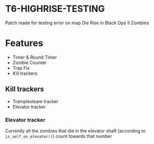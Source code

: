 # T6-HIGHRISE-TESTING
Patch made for testing error on map Die Rise in Black Ops II Zombies

# Features
- Timer & Round Timer
- Zombie Counter
- Trap Fix
- Kill trackers

## Kill trackers
- Tramplesteam tracker
- Elevator tracker

### Elevator tracker
Currently all the zombies that die in the elevator shaft (according to `is_self_on_elevator()`) count towards that number
